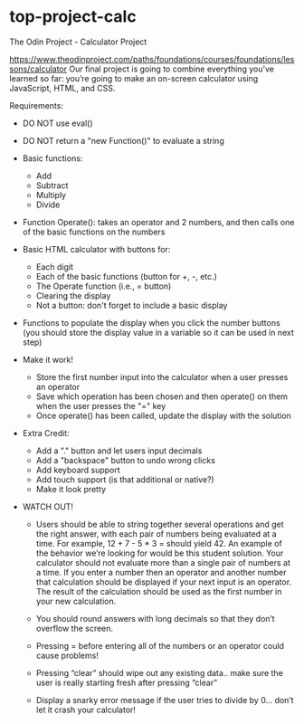 # top-project-calc
The Odin Project - Calculator Project

https://www.theodinproject.com/paths/foundations/courses/foundations/lessons/calculator
Our final project is going to combine everything you’ve learned so far: you’re going to make an on-screen calculator using JavaScript, HTML, and CSS.

Requirements:
- DO NOT use eval()
- DO NOT return a "new Function()" to evaluate a string

- Basic functions:
    - Add
    - Subtract
    - Multiply
    - Divide
- Function Operate(): takes an operator and 2 numbers, and then calls one of the basic functions on the numbers
- Basic HTML calculator with buttons for:
    - Each digit
    - Each of the basic functions (button for +, -, etc.)
    - The Operate function (i.e., = button)
    - Clearing the display
    - Not a button: don't forget to include a basic display
- Functions to populate the display when you click the number buttons (you should store the display value in a variable so it can be used in next step)
- Make it work!
    - Store the first number input into the calculator when a user presses an operator
    - Save which operation has been chosen and then operate() on them when the user presses the "=" key
    - Once operate() has been called, update the display with the solution

- Extra Credit:
    - Add a "." button and let users input decimals
    - Add a "backspace" button to undo wrong clicks
    - Add keyboard support
    - Add touch support (is that additional or native?)
    - Make it look pretty

- WATCH OUT!
    - Users should be able to string together several operations and get the right answer, with each pair of numbers being evaluated at a time. For example, 12 + 7 - 5 * 3 = should yield 42. An example of the behavior we’re looking for would be this student solution. Your calculator should not evaluate more than a single pair of numbers at a time. If you enter a number then an operator and another number that calculation should be displayed if your next input is an operator. The result of the calculation should be used as the first number in your new calculation.
    
    - You should round answers with long decimals so that they don’t overflow the screen.
    
    - Pressing = before entering all of the numbers or an operator could cause problems!

    - Pressing “clear” should wipe out any existing data.. make sure the user is really starting fresh after pressing “clear”
    
    - Display a snarky error message if the user tries to divide by 0… don’t let it crash your calculator!